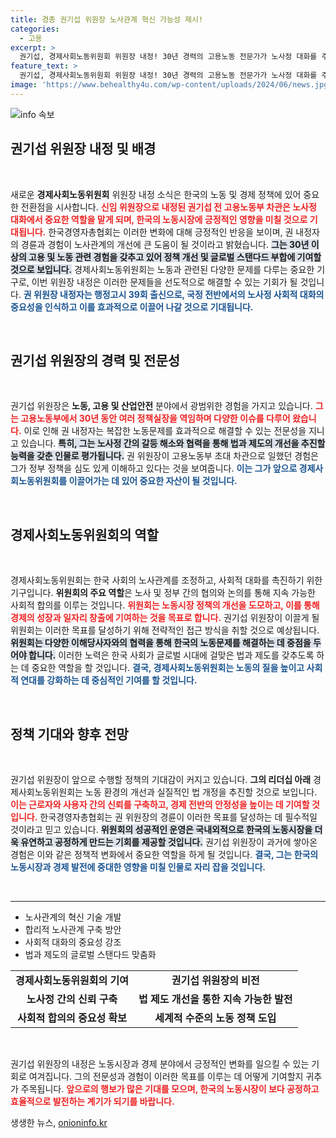 ```yaml
---
title: 경총 권기섭 위원장 노사관계 혁신 가능성 제시!
categories:
  - 고용
excerpt: >
  권기섭, 경제사회노동위원회 위원장 내정! 30년 경력의 고용노동 전문가가 노사정 대화를 주도하며 법과 제도 개선에 나선다. 글로벌 스탠다드에 부합하는 혁신을 기대해보세요!
feature_text: >
  권기섭, 경제사회노동위원회 위원장 내정! 30년 경력의 고용노동 전문가가 노사정 대화를 주도하며 법과 제도 개선에 나선다. 글로벌 스탠다드에 부합하는 혁신을 기대해보세요!
image: 'https://www.behealthy4u.com/wp-content/uploads/2024/06/news.jpg'
---
```


<p><img src="https://www.behealthy4u.com/wp-content/uploads/2024/06/news.jpg" alt="info 속보" /></p>

<h2 data-ke-size="size26">권기섭 위원장 내정 및 배경</h2>

<p data-ke-size="size16">&nbsp;</p>

<p>새로운 <b>경제사회노동위원회</b> 위원장 내정 소식은 한국의 노동 및 경제 정책에 있어 중요한 전환점을 시사합니다. <b><span style="color: #ee2323;">신임 위원장으로 내정된 권기섭 전 고용노동부 차관은 노사정 대화에서 중요한 역할을 맡게 되며, 한국의 노동시장에 긍정적인 영향을 미칠 것으로 기대됩니다.</span></b> 한국경영자총협회는 이러한 변화에 대해 긍정적인 반응을 보이며, 권 내정자의 경륜과 경험이 노사관계의 개선에 큰 도움이 될 것이라고 밝혔습니다. <b><span style="background-color: #21538527;">그는 30년 이상의 고용 및 노동 관련 경험을 갖추고 있어 정책 개선 및 글로벌 스탠다드 부합에 기여할 것으로 보입니다.</span></b> 경제사회노동위원회는 노동과 관련된 다양한 문제를 다루는 중요한 기구로, 이번 위원장 내정은 이러한 문제들을 선도적으로 해결할 수 있는 기회가 될 것입니다. <b><span style="color: #1a5490;">권 위원장 내정자는 행정고시 39회 출신으로, 국정 전반에서의 노사정 사회적 대화의 중요성을 인식하고 이를 효과적으로 이끌어 나갈 것으로 기대됩니다.</span></b> </p>

<p data-ke-size="size16">&nbsp;</p>

<h2 data-ke-size="size26">권기섭 위원장의 경력 및 전문성</h2>

<p data-ke-size="size16">&nbsp;</p>

<p>권기섭 위원장은 <b>노동, 고용 및 산업안전</b> 분야에서 광범위한 경험을 가지고 있습니다. <b><span style="color: #ee2323;">그는 고용노동부에서 30년 동안 여러 정책실장을 역임하며 다양한 이슈를 다루어 왔습니다.</span></b> 이로 인해 권 내정자는 복잡한 노동문제를 효과적으로 해결할 수 있는 전문성을 지니고 있습니다. <b><span style="background-color: #21538527;">특히, 그는 노사정 간의 갈등 해소와 협력을 통해 법과 제도의 개선을 추진할 능력을 갖춘 인물로 평가됩니다.</span></b> 권 위원장이 고용노동부 초대 차관으로 일했던 경험은 그가 정부 정책을 심도 있게 이해하고 있다는 것을 보여줍니다. <b><span style="color: #1a5490;">이는 그가 앞으로 경제사회노동위원회를 이끌어가는 데 있어 중요한 자산이 될 것입니다.</span></b></p>

<p data-ke-size="size16">&nbsp;</p>

<h2 data-ke-size="size26">경제사회노동위원회의 역할</h2>

<p data-ke-size="size16">&nbsp;</p>

<p>경제사회노동위원회는 한국 사회의 노사관계를 조정하고, 사회적 대화를 촉진하기 위한 기구입니다. <b>위원회의 주요 역할</b>은 노사 및 정부 간의 협의와 논의를 통해 지속 가능한 사회적 합의를 이루는 것입니다. <b><span style="color: #ee2323;">위원회는 노동시장 정책의 개선을 도모하고, 이를 통해 경제의 성장과 일자리 창출에 기여하는 것을 목표로 합니다.</span></b> 권기섭 위원장이 이끌게 될 위원회는 이러한 목표를 달성하기 위해 전략적인 접근 방식을 취할 것으로 예상됩니다. <b><span style="background-color: #21538527;">위원회는 다양한 이해당사자와의 협력을 통해 한국의 노동문제를 해결하는 데 중점을 두어야 합니다.</span></b> 이러한 노력은 한국 사회가 글로벌 시대에 걸맞은 법과 제도를 갖추도록 하는 데 중요한 역할을 할 것입니다. <b><span style="color: #1a5490;">결국, 경제사회노동위원회는 노동의 질을 높이고 사회적 연대를 강화하는 데 중심적인 기여를 할 것입니다.</span></b></p>

<p data-ke-size="size16">&nbsp;</p>

<h2 data-ke-size="size26">정책 기대와 향후 전망</h2>

<p data-ke-size="size16">&nbsp;</p>

<p>권기섭 위원장이 앞으로 수행할 정책의 기대감이 커지고 있습니다. <b>그의 리더십 아래</b> 경제사회노동위원회는 노동 환경의 개선과 실질적인 법 개정을 추진할 것으로 보입니다. <b><span style="color: #ee2323;">이는 근로자와 사용자 간의 신뢰를 구축하고, 경제 전반의 안정성을 높이는 데 기여할 것입니다.</span></b> 한국경영자총협회는 권 위원장의 경륜이 이러한 목표를 달성하는 데 필수적일 것이라고 믿고 있습니다. <b><span style="background-color: #21538527;">위원회의 성공적인 운영은 국내외적으로 한국의 노동시장을 더욱 유연하고 공정하게 만드는 기회를 제공할 것입니다.</span></b> 권기섭 위원장이 과거에 쌓아온 경험은 이와 같은 정책적 변화에서 중요한 역할을 하게 될 것입니다. <b><span style="color: #1a5490;">결국, 그는 한국의 노동시장과 경제 발전에 중대한 영향을 미칠 인물로 자리 잡을 것입니다.</span></b></p>

<p data-ke-size="size16">&nbsp;</p>

<hr>

<ul>
<li>노사관계의 혁신 기술 개발</li>
<li>합리적 노사관계 구축 방안</li>
<li>사회적 대화의 중요성 강조</li>
<li>법과 제도의 글로벌 스탠다드 맞춤화</li>
</ul>

<table style="width: 100%;">
<tr>
<td style="text-align: center; height: 17px;"><b>경제사회노동위원회의 기여</b></td>
<td style="text-align: center; height: 17px;"><b>권기섭 위원장의 비전</b></td>
</tr>
<tr>
<td style="text-align: center; height: 17px;"><b>노사정 간의 신뢰 구축</b></td>
<td style="text-align: center; height: 17px;"><b>법 제도 개선을 통한 지속 가능한 발전</b></td>
</tr>
<tr>
<td style="text-align: center; height: 17px;"><b>사회적 합의의 중요성 확보</b></td>
<td style="text-align: center; height: 17px;"><b>세계적 수준의 노동 정책 도입</b></td>
</tr>
</table>

<p data-ke-size="size16">&nbsp;</p> 

<p>권기섭 위원장의 내정은 노동시장과 경제 분야에서 긍정적인 변화를 일으킬 수 있는 기회로 여겨집니다. 그의 전문성과 경험이 이러한 목표를 이루는 데 어떻게 기여할지 귀추가 주목됩니다. <b><span style="color: #ee2323;">앞으로의 행보가 많은 기대를 모으며, 한국의 노동시장이 보다 공정하고 효율적으로 발전하는 계기가 되기를 바랍니다.</span></b></p>
생생한 뉴스, <a href="https://onioninfo.kr" rel="dofollow">onioninfo.kr</a>


